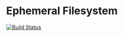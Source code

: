 # Ephemeral Filesystem

[![Build Status](https://travis-ci.org/shin1x1/ephemeral-filesystem.svg?branch=master)](https://travis-ci.org/shin1x1/ephemeral-filesystem)
